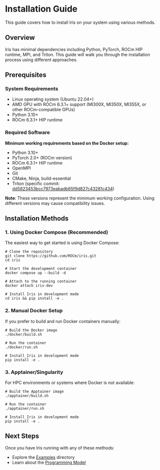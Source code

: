 # Installation Guide

This guide covers how to install Iris on your system using various methods.

## Overview

Iris has minimal dependencies including Python, PyTorch, ROCm HIP runtime, MPI, and Triton. This guide will walk you through the installation process using different approaches.

## Prerequisites

### System Requirements

- Linux operating system (Ubuntu 22.04+)
- AMD GPU with ROCm 6.3.1+ support (MI300X, MI350X, MI355X, or other ROCm-compatible GPUs)
- Python 3.10+
- ROCm 6.3.1+ HIP runtime

### Required Software

**Minimum working requirements based on the Docker setup:**

- Python 3.10+
- PyTorch 2.0+ (ROCm version)
- ROCm 6.3.1+ HIP runtime
- OpenMPI
- Git
- CMake, Ninja, build-essential
- Triton (specific commit: [dd5823453bcc7973eabadb65f9d827c43281c434](https://github.com/triton-lang/triton/tree/dd5823453bcc7973eabadb65f9d827c43281c434))

**Note**: These versions represent the minimum working configuration. Using different versions may cause compatibility issues.

## Installation Methods

### 1. Using Docker Compose (Recommended)

The easiest way to get started is using Docker Compose:

```shell
# Clone the repository
git clone https://github.com/ROCm/iris.git
cd iris

# Start the development container
docker compose up --build -d

# Attach to the running container
docker attach iris-dev

# Install Iris in development mode
cd iris && pip install -e .
```

### 2. Manual Docker Setup

If you prefer to build and run Docker containers manually:

```shell
# Build the Docker image
./docker/build.sh

# Run the container
./docker/run.sh

# Install Iris in development mode
pip install -e .
```


### 3. Apptainer/Singularity

For HPC environments or systems where Docker is not available:

```shell
# Build the Apptainer image
./apptainer/build.sh

# Run the container
./apptainer/run.sh

# Install Iris in development mode
pip install -e .
```


## Next Steps

Once you have Iris running with any of these methods:

- Explore the [Examples](../reference/examples.md) directory
- Learn about the [Programming Model](../conceptual/programming-model.md)